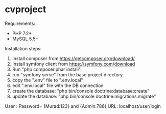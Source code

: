 # cvproject

Requirements:

* PHP 7.2+
* MySQL 5.5+ 

Installation steps:

1. Install composer from https://getcomposer.org/download/
1. Install symfony client from https://symfony.com/download
1. Run "php composer.phar install"
1. run "symfony serve" from the base project directory
1. copy the ".env" file to ".env.local"
1. edit ".env.local" file with the DB connection
1. create the database: "php bin/console doctrine:database:create"
1. update the database: "php bin/console doctrine:migrations:migrate"

User : Password= {Murad:123} and {Admin:786}
URL: localhost/user/login

